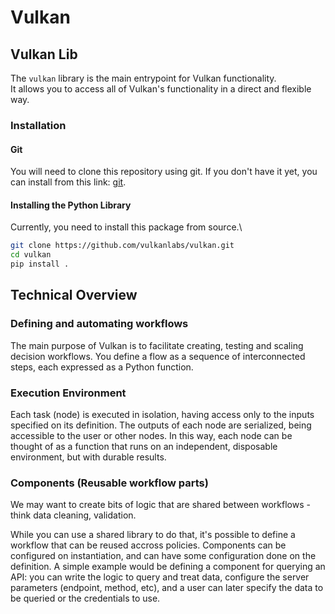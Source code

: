# Vulkan


## Vulkan Lib

The `vulkan` library is the main entrypoint for Vulkan functionality.\
It allows you to access all of Vulkan's functionality in a direct and flexible way.

### Installation

#### Git

You will need to clone this repository using git.
If you don't have it yet, you can install from this link: [git](https://git-scm.com/downloads).

#### Installing the Python Library

Currently, you need to install this package from source.\

```bash
git clone https://github.com/vulkanlabs/vulkan.git
cd vulkan
pip install .
```

## Technical Overview

### Defining and automating workflows

The main purpose of Vulkan is to facilitate creating, testing and scaling decision workflows.
You define a flow as a sequence of interconnected steps, each expressed as a Python function.

### Execution Environment

Each task (node) is executed in isolation, having access only to the inputs specified on its definition.
The outputs of each node are serialized, being accessible to the user or other nodes.
In this way, each node can be thought of as a function that runs on an independent,
disposable environment, but with durable results.

### Components (Reusable workflow parts)

We may want to create bits of logic that are shared between workflows - think data cleaning, validation.

While you can use a shared library to do that, it's possible to define a workflow that can be reused accross policies.
Components can be configured on instantiation, and can have some configuration done on the definition.
A simple example would be defining a component for querying an API: you can write the logic to query and treat data, configure the server parameters (endpoint, method, etc), and a user can later specify the data to be queried or the credentials to use.
